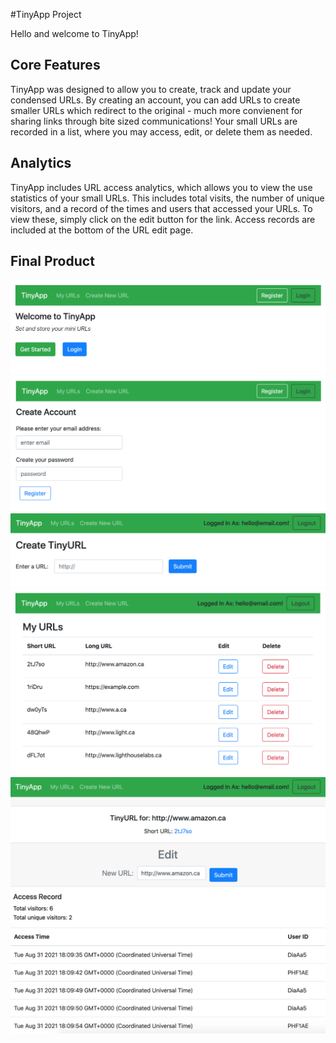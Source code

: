 #TinyApp Project

Hello and welcome to TinyApp!

## Core Features
TinyApp was designed to allow you to create, track and update your condensed URLs. By creating an account, you can add URLs to create smaller URLs which redirect to the original - much more convienent for sharing links through bite sized communications! Your small URLs are recorded in a list, where you may access, edit, or delete them as needed.

## Analytics
TinyApp includes URL access analytics, which allows you to view the use statistics of your small URLs. This includes total visits, the number of unique visitors, and a record of the times and users that accessed your URLs. To view these, simply click on the edit button for the link. Access records are included at the bottom of the URL edit page. 

## Final Product

![TinyApp home page](images/TinyApp1.png)
![TinyApp create account page](images/TinyApp2.png)
![TinyApp create new small URL](images/TinyApp4.png)
![TinyApp my URLs list view](images/TinyApp5.png)
![TinyApp URL access analytics](images/TinyApp6.png)


